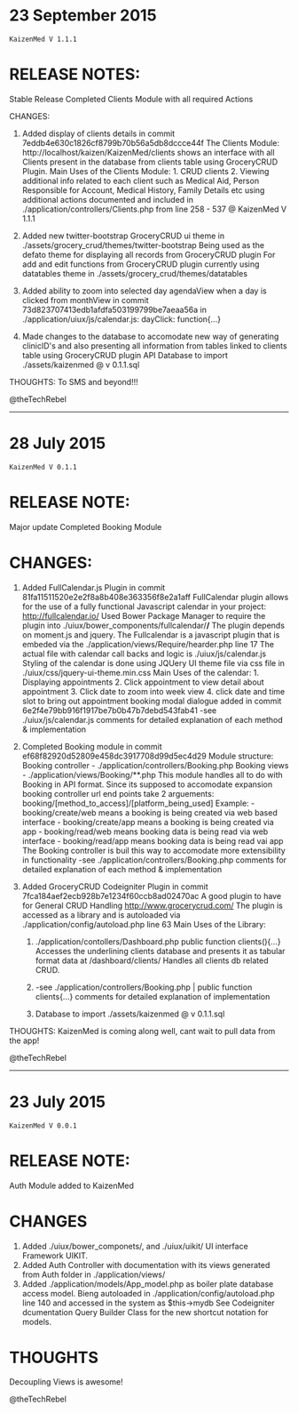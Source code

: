 23 September 2015
=
	KaizenMed V 1.1.1

RELEASE NOTES:
=
Stable Release
Completed Clients Module with all required Actions


CHANGES:
1. Added display of clients details in commit 7eddb4e630c1826cf8799b70b56a5db8dccce44f
			The Clients Module: http://localhost/kaizen/KaizenMed/clients shows an interface with all
			Clients present in the database from clients table using GroceryCRUD Plugin.
			Main Uses of the Clients Module:
			1. CRUD clients
			2. Viewing additional info related to each client such as Medical Aid, Person Responsible for Account,
						Medical History, Family Details etc using additional actions documented and included in
						./application/controllers/Clients.php from line 258 - 537 @ KaizenMed V 1.1.1

2. Added new twitter-bootstrap GroceryCRUD ui theme in ./assets/grocery_crud/themes/twitter-bootstrap
			Being used as the defato theme for displaying all records from GroceryCRUD plugin
			For add and edit functions from GroceryCRUD plugin currently using datatables theme in ./assets/grocery_crud/themes/datatables

3. Added ability to zoom into selected day agendaView when a day is clicked from monthView
			in commit 73d823707413edb1afdfa503199799be7aeaa56a
			in ./application/uiux/js/calendar.js: dayClick: function{...} 

3. Made changes to the database to accomodate new way of generating clinicID's and also presenting 
			all information from tables linked to clients table using GroceryCRUD plugin API
			Database to import ./assets/kaizenmed @ v 0.1.1.sql

THOUGHTS:
To SMS and beyond!!!

@theTechRebel

-------------------------------------------------------------------------------------------------------

28 July 2015
=
	KaizenMed V 0.1.1


RELEASE NOTE:
=
Major update
Completed Booking Module



CHANGES:
=
1. Added FullCalendar.js Plugin in commit 81fa11511520e2e2f8a8b408e363356f8e2a1aff
		FullCalendar plugin allows for the use of a fully functional Javascript calendar in your project: http://fullcalendar.io/
		Used Bower Package Manager to require the plugin into ./uiux/bower_components/fullcalendar/**/**
		The plugin depends on moment.js and jquery.
		The Fullcalendar is a javascript plugin that is embeded via the ./application/views/Require/hearder.php line 17
		The actual file with calendar call backs and logic is ./uiux/js/calendar.js
		Styling of the calendar is done using JQUery UI theme file via css file in ./uiux/css/jquery-ui-theme.min.css
		Main Uses of the calendar:
		1. Displaying appointments
		2. Click appointment to view detail about appointment
		3. Click date to zoom into week view
		4. click date and time slot to bring out appointment booking modal dialogue added in commit 6e2f4e79bb916f1917be7b0b47b7debd543fab41
		-see ./uiux/js/calendar.js comments for detailed explanation of each method & implementation

2. Completed Booking module in commit ef68f82920d52809e458dc3917708d99d5ec4d29
		Module structure:
		Booking controller - ./application/controllers/Booking.php
		Booking views 					- ./application/views/Booking/**.php
		This module handles all to do with Booking in API format.
		Since its supposed to accomodate expansion booking controller url end points take 2 arguements:
		booking/[method_to_access]/[platform_being_used] 
		Example:
		- booking/create/web means a booking is being created via web based interface
		- booking/create/app means a booking is being created via app 
		- booking/read/web means booking data is being read via web interface
		- booking/read/app means booking data is being read vai app
		The Booking controller is buil this way to accomodate more extensibility in functionality 
		-see ./application/controllers/Booking.php comments for detailed explanation of each method & implementation

3. Added GroceryCRUD Codeigniter Plugin in commit 7fca184aef2ecb928b7e1234f60ccb8ad02470ac
	A good plugin to have for General CRUD Handling http://www.grocerycrud.com/
	The plugin is accessed as a library and is autoloaded via ./application/config/autoload.php line 63
	Main Uses of the Library:
	1. ./application/contollers/Dashboard.php  public function clients(){...}
		Accesses the underlining clients database and presents it as tabular format data at /dashboard/clients/
		Handles all clients db related CRUD.
	2. -see ./application/controllers/Booking.php | public function clients{...} comments for detailed explanation of implementation

	4. Database to import ./assets/kaizenmed @ v 0.1.1.sql

THOUGHTS:
KaizenMed is coming along well, cant wait to pull data from the app!

@theTechRebel

-------------------------------------------------------------------------------------------------------

23 July 2015
=
	KaizenMed V 0.0.1


RELEASE NOTE:
=
Auth Module added to KaizenMed



CHANGES
=

1. Added ./uiux/bower_componets/, and ./uiux/uikit/ UI interface Framework UIKIT.
2. Added Auth Controller with documentation with its views generated from Auth folder in ./application/views/
3. Added ./application/models/App_model.php as boiler plate database access model.
			Bieng autoloaded in ./application/config/autoload.php line 140 and accessed in the system as $this->mydb
			See Codeigniter dcumentation Query Builder Class for the new shortcut notation for models.

THOUGHTS
=

Decoupling Views is awesome!

@theTechRebel


